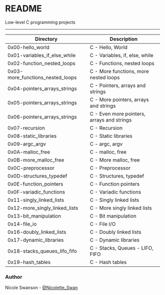 # README
Low-level C programming projects

---
Directory | Description
----------|-------------
0x00-hello\_world | C - Hello, World
0x01-variables\_if\_else\_while | C - Variables, if, else, while
0x02-function\_nested\_loops | C - Functions, nested loops
0x03-more\_functions\_nested\_loops | C - More functions, more nested loops
0x04-pointers\_arrays\_strings | C - Pointers, arrays and strings
0x05-pointers\_arrays\_strings | C - More pointers, arrays and strings
0x06-pointers\_arrays\_strings | C - Even more pointers, arrays and strings
0x07-recursion | C - Recursion
0x08-static\_libraries | C - Static libraries
0x09-argc\_argv | C - argc, argv
0x0A-malloc\_free | C - malloc, free
0x0B-more\_malloc\_free | C - More malloc, free
0x0C-preprocessor | C - Preprocessor
0x0D-structures\_typedef | C - Structures, typedef
0x0E-function\_pointers | C - Function pointers
0x0F-variadic\_functions | C - Variadic functions
0x11-singly_linked_lists | C - Singly linked lists
0x12-more_singly_linked_lists | C - More singly linked lists
0x13-bit_manipulation | C - Bit manipulation
0x14-file_io | C - File I/O
0x16-doubly_linked_lists | C - Doubly linked lists 
0x17-dynamic_libraries | C - Dynamic libraries
0x18-stacks_queues_lifo_fifo | C - Stacks, Queues - LIFO, FIFO 
0x19-hash_tables | C - Hash tables

### Author
Nicole Swanson - [@Nicolette_Swan](https://twitter.com/Nicolette_Swan)
